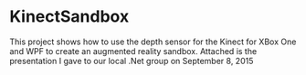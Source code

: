 # KinectSandbox
This project shows how to use the depth sensor for the Kinect for XBox One and WPF to create an augmented reality sandbox.
Attached is the presentation I gave to our local .Net group on September 8, 2015
